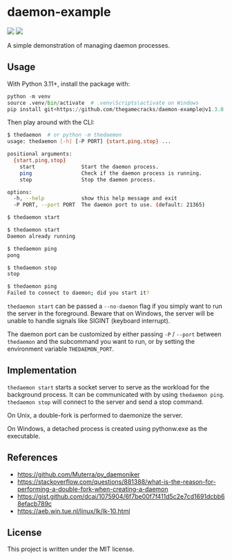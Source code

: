 # daemon-example

[![](https://img.shields.io/github/actions/workflow/status/thegamecracks/daemon-example/black-lint.yml?style=flat-square&label=black)](https://black.readthedocs.io/en/stable/)
[![](https://img.shields.io/github/actions/workflow/status/thegamecracks/daemon-example/pyright-lint.yml?style=flat-square&label=pyright)](https://microsoft.github.io/pyright/#/)

A simple demonstration of managing daemon processes.

## Usage

With Python 3.11+, install the package with:

```py
python -m venv
source .venv/bin/activate  # .venv\Scripts\activate on Windows
pip install git+https://github.com/thegamecracks/daemon-example@v1.3.0
```

Then play around with the CLI:

```sh
$ thedaemon  # or python -m thedaemon
usage: thedaemon [-h] [-P PORT] {start,ping,stop} ...

positional arguments:
  {start,ping,stop}
    start               Start the daemon process.
    ping                Check if the daemon process is running.
    stop                Stop the daemon process.

options:
  -h, --help            show this help message and exit
  -P PORT, --port PORT  The daemon port to use. (default: 21365)

$ thedaemon start

$ thedaemon start
Daemon already running

$ thedaemon ping
pong

$ thedaemon stop
stop

$ thedaemon ping
Failed to connect to daemon; did you start it?
```

`thedaemon start` can be passed a `--no-daemon` flag if you simply want
to run the server in the foreground. Beware that on Windows, the server
will be unable to handle signals like SIGINT (keyboard interrupt).

The daemon port can be customized by either passing `-P` / `--port`
between `thedaemon` and the subcommand you want to run, or by setting
the environment variable `THEDAEMON_PORT`.

## Implementation

`thedaemon start` starts a socket server to serve as the workload for the
background process. It can be communicated with by using `thedaemon ping`.
`thedaemon stop` will connect to the server and send a stop command.

On Unix, a double-fork is performed to daemonize the server.

On Windows, a detached process is created using pythonw.exe as the executable.

## References

- https://github.com/Muterra/py_daemoniker
- https://stackoverflow.com/questions/881388/what-is-the-reason-for-performing-a-double-fork-when-creating-a-daemon
- https://gist.github.com/dcai/1075904/6f7be00f7f411d5c2e7cd1691dcbb68efacb789c
- https://aeb.win.tue.nl/linux/lk/lk-10.html

## License

This project is written under the MIT license.
